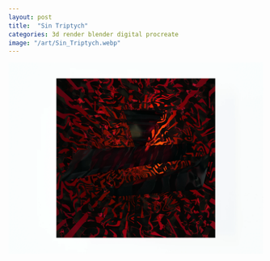 ```yaml
---
layout: post
title:  "Sin Triptych"
categories: 3d render blender digital procreate
image: "/art/Sin_Triptych.webp"
---
```

![](/art/Essence_of_Hate.webp)
